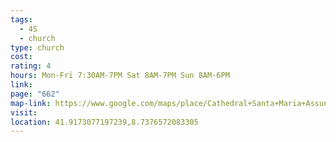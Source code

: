 ```yaml
---
tags:
  - 4S
  - church
type: church
cost: 
rating: 4
hours: Mon-Fri 7:30AM-7PM Sat 8AM-7PM Sun 8AM-6PM
link: 
page: "662"
map-link: https://www.google.com/maps/place/Cathedral+Santa+Maria+Assunta/@41.9173049,8.7351592,16z/data=!3m1!4b1!4m6!3m5!1s0x12da69f1c1f55e53:0x11ccc52e14b02a79!8m2!3d41.9173009!4d8.7377341!16s%2Fm%2F02x7b96?entry=ttu&g_ep=EgoyMDI0MTAwOC4wIKXMDSoASAFQAw%3D%3D
visit: 
location: 41.9173077197239,8.7376572083305
---
```

